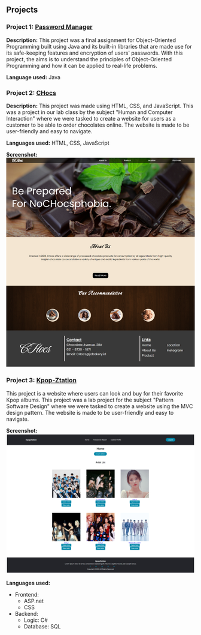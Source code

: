 ## Projects

### Project 1: [Password Manager](./Projects/PasswordManager/)

**Description:** 
This project was a final assignment for Object-Oriented Programming built using Java and its built-in libraries that are made use for its safe-keeping features and encryption of users' passwords. With this project, the aims is to understand the principles of Object-Oriented Programming and how it can be applied to real-life problems.

**Language used:** Java

### Project 2: [CHocs](./CHocs/)

**Description:** This project was made using HTML, CSS, and JavaScript. This was a project in our lab class by the subject "Human and Computer Interaction" where we were tasked to create a website for users as a customer to be able to order chocolates online. The website is made to be user-friendly and easy to navigate.

**Languages used:** HTML, CSS, JavaScript

**Screenshot:** ![Screenshot](./CHocs/Screenshots/chocs_home.png)

### Project 3: [Kpop-Ztation](./KpopZtation/)

This project is a website where users can look and buy for their favorite Kpop albums. This project was a lab project for the subject "Pattern Software Design" where we were tasked to create a website using the MVC design pattern. The website is made to be user-friendly and easy to navigate.

**Screenshot:** ![Screenshot](./KpopZtation/Screenshots/home_admin.png)

**Languages used:**
- Frontend: 
  - ASP.net
  - CSS
- Backend: 
  - Logic: C#
  - Database: SQL

